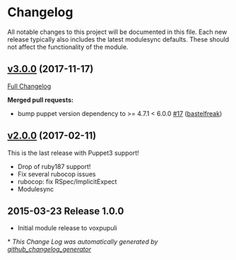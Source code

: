 # Changelog

All notable changes to this project will be documented in this file.
Each new release typically also includes the latest modulesync defaults.
These should not affect the functionality of the module.

## [v3.0.0](https://github.com/voxpupuli/puppet-windows_power/tree/v3.0.0) (2017-11-17)

[Full Changelog](https://github.com/voxpupuli/puppet-windows_power/compare/v2.0.0...v3.0.0)

**Merged pull requests:**

- bump puppet version dependency to \>= 4.7.1 \< 6.0.0 [\#17](https://github.com/voxpupuli/puppet-windows_power/pull/17) ([bastelfreak](https://github.com/bastelfreak))

## [v2.0.0](https://github.com/voxpupuli/puppet-windows_power/tree/v2.0.0) (2017-02-11)

This is the last release with Puppet3 support!
* Drop of ruby187 support!
* Fix several rubocop issues
* rubocop: fix RSpec/ImplicitExpect
* Modulesync

## 2015-03-23 Release 1.0.0
- Initial module release to voxpupuli


\* *This Change Log was automatically generated by [github_changelog_generator](https://github.com/skywinder/Github-Changelog-Generator)*